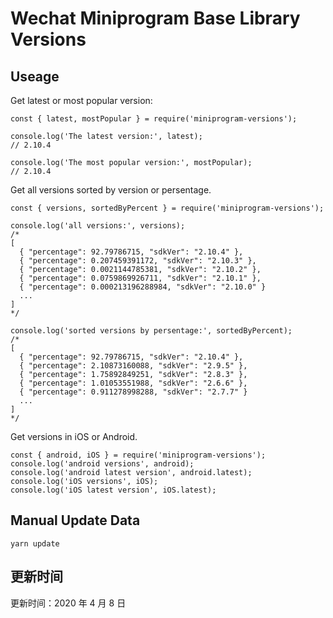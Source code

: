 
# Wechat Miniprogram Base Library Versions

## Useage

Get latest or most popular version:

```;
const { latest, mostPopular } = require('miniprogram-versions');

console.log('The latest version:', latest);
// 2.10.4

console.log('The most popular version:', mostPopular);
// 2.10.4

```

Get all versions sorted by version or persentage.

```
const { versions, sortedByPercent } = require('miniprogram-versions');

console.log('all versions:', versions);
/*
[
  { "percentage": 92.79786715, "sdkVer": "2.10.4" },
  { "percentage": 0.207459391172, "sdkVer": "2.10.3" },
  { "percentage": 0.0021144785381, "sdkVer": "2.10.2" },
  { "percentage": 0.0759869926711, "sdkVer": "2.10.1" },
  { "percentage": 0.000213196288984, "sdkVer": "2.10.0" }
  ...
]
*/

console.log('sorted versions by persentage:', sortedByPercent);
/*
[
  { "percentage": 92.79786715, "sdkVer": "2.10.4" },
  { "percentage": 2.10873160088, "sdkVer": "2.9.5" },
  { "percentage": 1.75892849251, "sdkVer": "2.8.3" },
  { "percentage": 1.01053551988, "sdkVer": "2.6.6" },
  { "percentage": 0.911278998288, "sdkVer": "2.7.7" }
  ...
]
*/
```

Get versions in iOS or Android.

```
const { android, iOS } = require('miniprogram-versions');
console.log('android versions', android);
console.log('android latest version', android.latest);
console.log('iOS versions', iOS);
console.log('iOS latest version', iOS.latest);
```

## Manual Update Data

```
yarn update
```

## 更新时间

更新时间：2020 年 4 月 8 日

